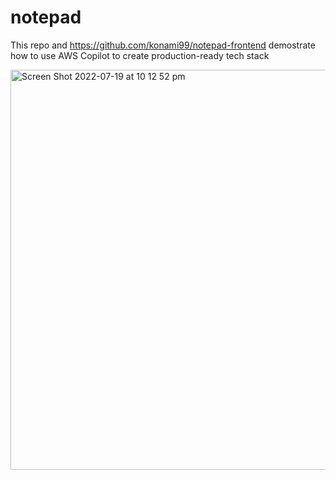 # notepad
This repo and https://github.com/konami99/notepad-frontend demostrate how to use AWS Copilot to create production-ready tech stack

<img width="640" alt="Screen Shot 2022-07-19 at 10 12 52 pm" src="https://user-images.githubusercontent.com/166879/179747584-30d724aa-dfdf-41f0-a7cc-e98e978ab49f.png">

